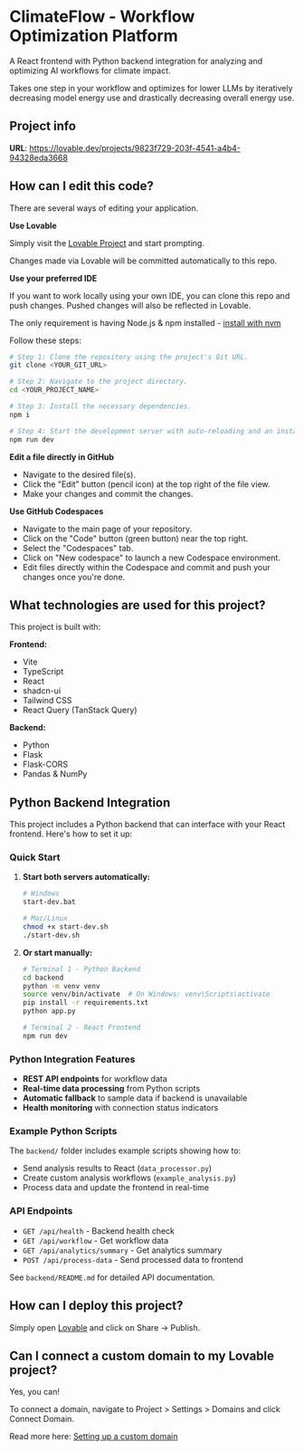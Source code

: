 # ClimateFlow - Workflow Optimization Platform

A React frontend with Python backend integration for analyzing and optimizing AI workflows for climate impact.

Takes one step in your workflow and optimizes for lower LLMs by iteratively decreasing model energy use and drastically decreasing overall energy use. 

## Project info

**URL**: https://lovable.dev/projects/9823f729-203f-4541-a4b4-94328eda3668

## How can I edit this code?

There are several ways of editing your application.

**Use Lovable**

Simply visit the [Lovable Project](https://lovable.dev/projects/9823f729-203f-4541-a4b4-94328eda3668) and start prompting.

Changes made via Lovable will be committed automatically to this repo.

**Use your preferred IDE**

If you want to work locally using your own IDE, you can clone this repo and push changes. Pushed changes will also be reflected in Lovable.

The only requirement is having Node.js & npm installed - [install with nvm](https://github.com/nvm-sh/nvm#installing-and-updating)

Follow these steps:

```sh
# Step 1: Clone the repository using the project's Git URL.
git clone <YOUR_GIT_URL>

# Step 2: Navigate to the project directory.
cd <YOUR_PROJECT_NAME>

# Step 3: Install the necessary dependencies.
npm i

# Step 4: Start the development server with auto-reloading and an instant preview.
npm run dev
```

**Edit a file directly in GitHub**

- Navigate to the desired file(s).
- Click the "Edit" button (pencil icon) at the top right of the file view.
- Make your changes and commit the changes.

**Use GitHub Codespaces**

- Navigate to the main page of your repository.
- Click on the "Code" button (green button) near the top right.
- Select the "Codespaces" tab.
- Click on "New codespace" to launch a new Codespace environment.
- Edit files directly within the Codespace and commit and push your changes once you're done.

## What technologies are used for this project?

This project is built with:

**Frontend:**
- Vite
- TypeScript
- React
- shadcn-ui
- Tailwind CSS
- React Query (TanStack Query)

**Backend:**
- Python
- Flask
- Flask-CORS
- Pandas & NumPy

## Python Backend Integration

This project includes a Python backend that can interface with your React frontend. Here's how to set it up:

### Quick Start

1. **Start both servers automatically:**
   ```bash
   # Windows
   start-dev.bat
   
   # Mac/Linux
   chmod +x start-dev.sh
   ./start-dev.sh
   ```

2. **Or start manually:**
   ```bash
   # Terminal 1 - Python Backend
   cd backend
   python -m venv venv
   source venv/bin/activate  # On Windows: venv\Scripts\activate
   pip install -r requirements.txt
   python app.py
   
   # Terminal 2 - React Frontend
   npm run dev
   ```

### Python Integration Features

- **REST API endpoints** for workflow data
- **Real-time data processing** from Python scripts
- **Automatic fallback** to sample data if backend is unavailable
- **Health monitoring** with connection status indicators

### Example Python Scripts

The `backend/` folder includes example scripts showing how to:
- Send analysis results to React (`data_processor.py`)
- Create custom analysis workflows (`example_analysis.py`)
- Process data and update the frontend in real-time

### API Endpoints

- `GET /api/health` - Backend health check
- `GET /api/workflow` - Get workflow data
- `GET /api/analytics/summary` - Get analytics summary
- `POST /api/process-data` - Send processed data to frontend

See `backend/README.md` for detailed API documentation.

## How can I deploy this project?

Simply open [Lovable](https://lovable.dev/projects/9823f729-203f-4541-a4b4-94328eda3668) and click on Share -> Publish.

## Can I connect a custom domain to my Lovable project?

Yes, you can!

To connect a domain, navigate to Project > Settings > Domains and click Connect Domain.

Read more here: [Setting up a custom domain](https://docs.lovable.dev/tips-tricks/custom-domain#step-by-step-guide)
